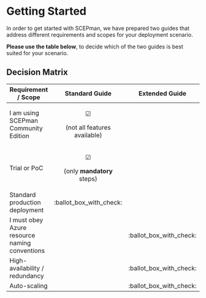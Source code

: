 # Getting Started

In order to get started with SCEPman, we have prepared two guides that address different requirements and scopes for your deployment scenario.

**Please use the table below**, to decide which of the two guides is best suited for your scenario.

## Decision Matrix

| Requirement / Scope                           |                                                        Standard Guide                                                        |       Extended Guide       |
| --------------------------------------------- | :--------------------------------------------------------------------------------------------------------------------------: | :------------------------: |
| I am using SCEPman Community Edition          |       <p><span data-gb-custom-inline data-tag="emoji" data-code="2611">☑</span></p><p> (not all features available)</p>      |                            |
| Trial or PoC                                  | <p><span data-gb-custom-inline data-tag="emoji" data-code="2611">☑</span> </p><p>(only <strong>mandatory</strong> steps)</p> |                            |
| Standard production deployment                |                                                  :ballot\_box\_with\_check:                                                  |                            |
| I must obey Azure resource naming conventions |                                                                                                                              | :ballot\_box\_with\_check: |
| High-availability / redundancy                |                                                                                                                              | :ballot\_box\_with\_check: |
| Auto-scaling                                  |                                                                                                                              | :ballot\_box\_with\_check: |
